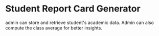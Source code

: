 # Student Report Card Generator

admin can store and retrieve student's academic data. Admin can also compute the class average for better insights.